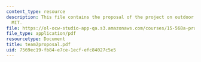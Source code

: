 ```yaml
---
content_type: resource
description: This file contains the proposal of the project on outdoor wireless at
  MIT.
file: https://ol-ocw-studio-app-qa.s3.amazonaws.com/courses/15-568a-practical-information-technology-management-spring-2005/7569ec19fb84e7ce1ecfefc84027c5e5_team2proposal.pdf
file_type: application/pdf
resourcetype: Document
title: team2proposal.pdf
uid: 7569ec19-fb84-e7ce-1ecf-efc84027c5e5
---
```

